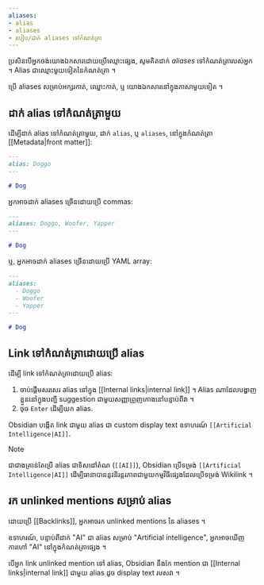 ```yaml
---
aliases: 
- alias
- aliases
- របៀប/ដាក់ aliases ទៅកំណត់ត្រា
---
```


ប្រសិនបើអ្នកចង់យោងឯកសារដោយប្រើឈ្មោះផ្សេង, សូមគិតដាក់ _aliases_ ទៅកំណត់ត្រារបស់អ្នក ។ Alias ជាឈ្មោះមួយទៀតនៃកំណត់ត្រា ។

ប្រើ aliases សម្រាប់អក្សរកាត់, ឈ្នោះកាត់, ឬ យោងឯកសារនៅក្នុងភាសាមួយទៀត ។

## ដាក់ alias ទៅកំណត់ត្រាមួយ

ដើម្បីដាក់ alias ទៅកំណត់ត្រាមួយ, ដាក់ `alias`, ឬ `aliases`, នៅក្នុងកំណត់ត្រា [[Metadata|front matter]]:

```md
---
alias: Doggo
---

# Dog
```

អ្នកអាចដាក់ aliases ច្រើនដោយប្រើ commas:

```md
---
aliases: Doggo, Woofer, Yapper
---

# Dog
```

ឬ, អ្នកអាចដាក់ aliases ច្រើនដោយប្រើ YAML array:

```md
---
aliases:
  - Doggo
  - Woofer
  - Yapper
---

# Dog
```

## Link ទៅកំណត់ត្រាដោយប្រើ alias

ដើម្បី link ទៅកំណត់ត្រាដោយប្រើ alias:

1. ចាប់ផ្តើមសរសេរ alias នៅក្នុង [[Internal links|internal link]] ។ Alias ណាដែលបង្ហាញខ្លួននៅក្នុងបញ្ជី suggestion ជាមួយសញ្ញាព្រួញកោងនៅបន្ទាប់ពីវា ។
2. ចុច `Enter` ដើម្បីយក alias.

Obsidian បង្កើត link ជាមួយ alias ជា custom display text ឧទាហរណ៍ `[[Artificial Intelligence|AI]]`.

> [!note]
> ជាជាងគ្រាន់តែប្រើ alias ជាទិសដៅតំណ (`[[AI]]`), Obsidian ប្រើទម្រង់ `[[Artificial Intelligence|AI]]` ដើម្បីធានាបាននូវនិរន្តរភាពជាមួយកម្មវិធីផ្សេងដែលប្រើទម្រង់ Wikilink ។

## រក unlinked mentions សម្រាប់ alias

ដោយប្រើ [[Backlinks]], អ្នកអាចរក unlinked mentions នៃ aliases ។

ឧទាហរណ៍, បន្ទាប់ពីដាក់ "AI" ជា alias សម្រាប់ "Artificial intelligence", អ្នកអាចឃើញការហៅ "AI" នៅក្នុងកំណត់ត្រាផ្សេង ។

បើអ្នក link unlinked mention ទៅ alias, Obsidian នឹងកែ mention ជា [[Internal links|internal link]] ជាមួយ alias ដូច display text របសវា ។
